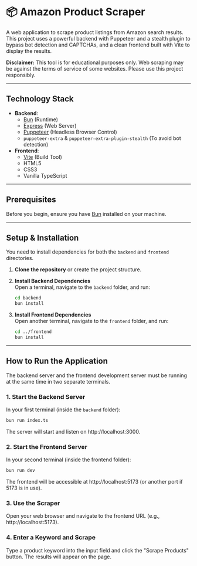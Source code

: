 # 📦 Amazon Product Scraper

A web application to scrape product listings from Amazon search results. This project uses a powerful backend with Puppeteer and a stealth plugin to bypass bot detection and CAPTCHAs, and a clean frontend built with Vite to display the results.

**Disclaimer:** This tool is for educational purposes only. Web scraping may be against the terms of service of some websites. Please use this project responsibly.

---

## Technology Stack

* **Backend**:
    * [Bun](https://bun.sh/) (Runtime)
    * [Express](https://expressjs.com/) (Web Server)
    * [Puppeteer](https://pptr.dev/) (Headless Browser Control)
    * `puppeteer-extra` & `puppeteer-extra-plugin-stealth` (To avoid bot detection)
* **Frontend**:
    * [Vite](https://vitejs.dev/) (Build Tool)
    * HTML5
    * CSS3
    * Vanilla TypeScript

---

## Prerequisites

Before you begin, ensure you have [Bun](https://bun.sh/docs/installation) installed on your machine.

---

## Setup & Installation

You need to install dependencies for both the `backend` and `frontend` directories.

1. **Clone the repository** or create the project structure.

2. **Install Backend Dependencies**  
   Open a terminal, navigate to the `backend` folder, and run:
    ```bash
    cd backend
    bun install
    ```

3. **Install Frontend Dependencies**  
   Open another terminal, navigate to the `frontend` folder, and run:
    ```bash
    cd ../frontend
    bun install
    ```

---

## How to Run the Application

The backend server and the frontend development server must be running at the same time in two separate terminals.

### 1. Start the Backend Server
In your first terminal (inside the `backend` folder):
```bash
bun run index.ts
```
The server will start and listen on http://localhost:3000.
### 2. Start the Frontend Server
In your second terminal (inside the frontend folder):
```bash
bun run dev
```
The frontend will be accessible at http://localhost:5173 (or another port if 5173 is in use).

### 3. Use the Scraper
Open your web browser and navigate to the frontend URL (e.g., http://localhost:5173).

### 4. Enter a Keyword and Scrape
Type a product keyword into the input field and click the "Scrape Products" button. The results will appear on the page.
